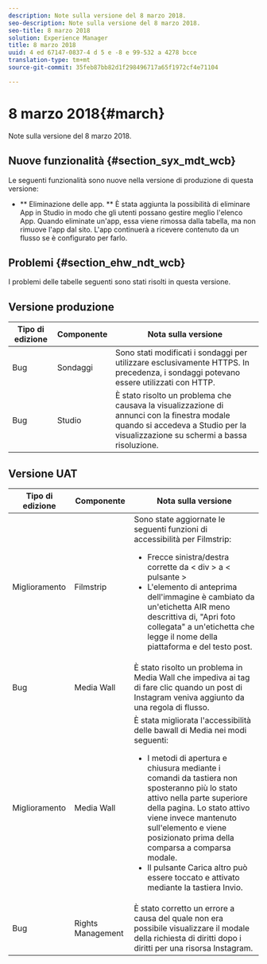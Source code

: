 ```yaml
---
description: Note sulla versione del 8 marzo 2018.
seo-description: Note sulla versione del 8 marzo 2018.
seo-title: 8 marzo 2018
solution: Experience Manager
title: 8 marzo 2018
uuid: 4 ed 67147-0837-4 d 5 e -8 e 99-532 a 4278 bcce
translation-type: tm+mt
source-git-commit: 35feb87bb82d1f298496717a65f1972cf4e71104

---
```



# 8 marzo 2018{#march}

Note sulla versione del 8 marzo 2018.

## Nuove funzionalità {#section_syx_mdt_wcb}

Le seguenti funzionalità sono nuove nella versione di produzione di questa versione:

* ** Eliminazione delle app. ** È stata aggiunta la possibilità di eliminare App in Studio in modo che gli utenti possano gestire meglio l&#39;elenco App. Quando eliminate un&#39;app, essa viene rimossa dalla tabella, ma non rimuove l&#39;app dal sito. L&#39;app continuerà a ricevere contenuto da un flusso se è configurato per farlo.

## Problemi {#section_ehw_ndt_wcb}

I problemi delle tabelle seguenti sono stati risolti in questa versione.

## Versione produzione

| **Tipo di edizione** | **Componente** | **Nota sulla versione** |
|---|---|---|
| Bug | Sondaggi | Sono stati modificati i sondaggi per utilizzare esclusivamente HTTPS. In precedenza, i sondaggi potevano essere utilizzati con HTTP. |
| Bug | Studio | È stato risolto un problema che causava la visualizzazione di annunci con la finestra modale quando si accedeva a Studio per la visualizzazione su schermi a bassa risoluzione. |

## Versione UAT

| Tipo di edizione | Componente | Nota sulla versione |
|--- |--- |--- |
| Miglioramento | Filmstrip | Sono state aggiornate le seguenti funzioni di accessibilità per Filmstrip: <br><ul><li>Frecce sinistra/destra corrette da &lt; div &gt; a &lt; pulsante &gt; </li><li>L&#39;elemento di anteprima dell&#39;immagine è cambiato da un&#39;etichetta AIR meno descrittiva di, &quot;Apri foto collegata&quot; a un&#39;etichetta che legge il nome della piattaforma e del testo post.</li></ul> |
| Bug | Media Wall | È stato risolto un problema in Media Wall che impediva ai tag di fare clic quando un post di Instagram veniva aggiunto da una regola di flusso. |
| Miglioramento | Media Wall | È stata migliorata l&#39;accessibilità delle bawall di Media nei modi seguenti: <br><ul><li>I metodi di apertura e chiusura mediante i comandi da tastiera non sposteranno più lo stato attivo nella parte superiore della pagina. Lo stato attivo viene invece mantenuto sull&#39;elemento e viene posizionato prima della comparsa a comparsa modale.</li><li>Il pulsante Carica altro può essere toccato e attivato mediante la tastiera Invio.</li></ul> |
| Bug | Rights Management | È stato corretto un errore a causa del quale non era possibile visualizzare il modale della richiesta di diritti dopo i diritti per una risorsa Instagram. |

